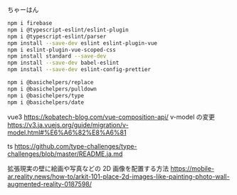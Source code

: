 ちゃーはん

```bash
npm i firebase
npm i @typescript-eslint/eslint-plugin
npm i @typescript-eslint/parser
npm install --save-dev eslint eslint-plugin-vue
npm i eslint-plugin-vue-scoped-css
npm install standard --save-dev
npm install --save-dev babel-eslint
npm install --save-dev eslint-config-prettier

npm i @basichelpers/replace
npm i @basichelpers/pulldown
npm i @basichelpers/type
npm i @basichelpers/date
```

vue3
https://kobatech-blog.com/vue-composition-api/
v-model の変更
https://v3.ja.vuejs.org/guide/migration/v-model.html#%E6%A6%82%E8%A6%81

ts
https://github.com/type-challenges/type-challenges/blob/master/README.ja.md

拡張現実の壁に絵画や写真などの 2D 画像を配置する方法
https://mobile-ar.reality.news/how-to/arkit-101-place-2d-images-like-painting-photo-wall-augmented-reality-0187598/

